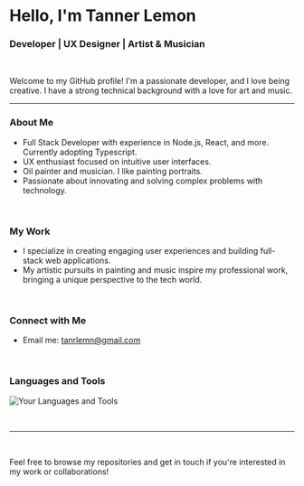 # Hello, I'm Tanner Lemon 

### Developer | UX Designer | Artist & Musician

<br />

Welcome to my GitHub profile! I'm a passionate developer, and I love being creative. I have a strong technical background with a love for art and music.

---
### About Me
- Full Stack Developer with experience in Node.js, React, and more. Currently adopting Typescript.
- UX enthusiast focused on intuitive user interfaces.
- Oil painter and musician. I like painting portraits.
- Passionate about innovating and solving complex problems with technology.

<br />

### My Work
- I specialize in creating engaging user experiences and building full-stack web applications.
- My artistic pursuits in painting and music inspire my professional work, bringing a unique perspective to the tech world.

<br />

### Connect with Me
- Email me: tanrlemn@gmail.com

<br />

### Languages and Tools
![Your Languages and Tools](<https://github-readme-stats.vercel.app/api/top-langs/?username=tanrlemn&layout=compact&theme=dark>)

<br />

---

<br />

Feel free to browse my repositories and get in touch if you're interested in my work or collaborations!
